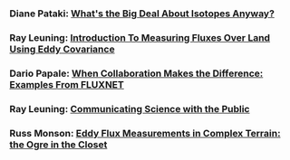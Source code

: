 ### Diane Pataki: [What's the Big Deal About Isotopes Anyway?](https://www.youtube.com/watch?v=J5iDIivBqFA&t=89s)

### Ray Leuning: [Introduction To Measuring Fluxes Over Land Using Eddy Covariance](https://www.youtube.com/watch?v=8wDjFXOje34&t=14s)

### Dario Papale: [When Collaboration Makes the Difference: Examples From FLUXNET](https://www.youtube.com/watch?v=ua0UUffs8I0)

### Ray Leuning: [Communicating Science with the Public](https://www.youtube.com/watch?v=73tZvrQC3pc)

### Russ Monson: [Eddy Flux Measurements in Complex Terrain: the Ogre in the Closet](https://www.youtube.com/watch?v=O1k03ZaW6Xw&t=15s)

